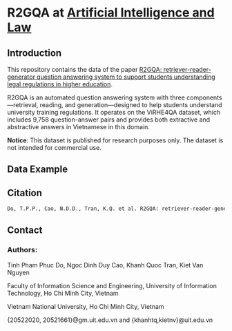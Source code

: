 # R2GQA at [Artificial Intelligence and Law](https://link.springer.com/journal/10506)
## Introduction
This repository contains the data of the paper [R2GQA: retriever-reader-generator question answering system to support students understanding legal regulations in higher education]([https://aclanthology.org/2023.paclic-1.3.pdf](https://link.springer.com/article/10.1007/s10506-025-09457-7)). 

R2GQA is an automated question answering system with three components—retrieval, reading, and generation—designed to help students understand university training regulations. It operates on the ViRHE4QA dataset, which includes 9,758 question-answer pairs and provides both extractive and abstractive answers in Vietnamese in this domain.

**Notice**: This dataset is published for research purposes only. The dataset is not intended for commercial use.

## Data Example



## Citation 
```bash
Do, T.P.P., Cao, N.D.D., Tran, K.Q. et al. R2GQA: retriever-reader-generator question answering system to support students understanding legal regulations in higher education. Artif Intell Law (2025). https://doi.org/10.1007/s10506-025-09457-7
```
## Contact
### Authors:
Tinh Pham Phuc Do, Ngoc Dinh Duy Cao, Khanh Quoc Tran, Kiet Van Nguyen

Faculty of Information Science and Engineering, University of Information Technology, Ho Chi Minh City, Vietnam

Vietnam National University, Ho Chi Minh City, Vietnam

{20522020, 20521661}@gm.uit.edu.vn and {khanhtq,kietnv}@uit.edu.vn


